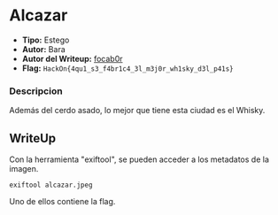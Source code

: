 # Alcazar #

- **Tipo:** Estego
- **Autor:** Bara
- **Autor del Writeup:** [focab0r](https://github.com/focab0r)
- **Flag:** `HackOn{4qu1_s3_f4br1c4_3l_m3j0r_wh1sky_d3l_p41s}`

### Descripcion ###

Además del cerdo asado, lo mejor que tiene esta ciudad es el Whisky.

## WriteUp ##

Con la herramienta "exiftool", se pueden acceder a los metadatos de la imagen.
```
exiftool alcazar.jpeg
```
Uno de ellos contiene la flag.
